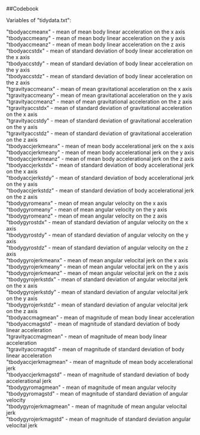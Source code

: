 ##Codebook

Variables of "tidydata.txt":

"tbodyaccmeanx" - mean of mean body linear acceleration on the x axis                  
"tbodyaccmeany" - mean of mean body linear acceleration on the y axis                    
"tbodyaccmeanz" - mean of mean body linear acceleration on the z axis                    
"tbodyaccstdx" - mean of standard deviation of body linear acceleration on the x axis                  
"tbodyaccstdy" - mean of standard deviation of body linear acceleration on the y axis                      
"tbodyaccstdz" - mean of standard deviation of body linear acceleration on the z axis                     
"tgravityaccmeanx" - mean of mean gravitational acceleration on the x axis                  
"tgravityaccmeany" - mean of mean gravitational acceleration on the y axis                 
"tgravityaccmeanz" - mean of mean gravitational acceleration on the z axis                  
"tgravityaccstdx" - mean of standard deviation of gravitational acceleration on the x axis                   
"tgravityaccstdy" - mean of standard deviation of gravitational acceleration on the y axis                   
"tgravityaccstdz" - mean of standard deviation of gravitational acceleration on the z axis                  
"tbodyaccjerkmeanx" - mean of mean body accelerational jerk on the x axis               
"tbodyaccjerkmeany" - mean of mean body accelerational jerk on the y axis              
"tbodyaccjerkmeanz" - mean of mean body accelerational jerk on the z axis           
"tbodyaccjerkstdx" - mean of standard deviation of body accelerational jerk on the x axis            
"tbodyaccjerkstdy" - mean of standard deviation of body accelerational jerk on the y axis                 
"tbodyaccjerkstdz" - mean of standard deviation of body accelerational jerk on the z axis                  
"tbodygyromeanx" - mean of mean angular velocity on the x axis                   
"tbodygyromeany" - mean of mean angular velocity on the y axis                  
"tbodygyromeanz" - mean of mean angular velocity on the z axis                   
"tbodygyrostdx" - mean of standard deviation of angular velocity on the x axis                    
"tbodygyrostdy" - mean of standard deviation of angular velocity on the y axis                     
"tbodygyrostdz" - mean of standard deviation of angular velocity on the z axis                    
"tbodygyrojerkmeanx" - mean of mean angular velocital jerk on the x axis               
"tbodygyrojerkmeany" - mean of mean angular velocital jerk on the y axis               
"tbodygyrojerkmeanz" - mean of mean angular velocital jerk on the z axis               
"tbodygyrojerkstdx" - mean of standard deviation of angular velocital jerk on the x axis                 
"tbodygyrojerkstdy" - mean of standard deviation of angular velocital jerk on the y axis                  
"tbodygyrojerkstdz" - mean of standard deviation of angular velocital jerk on the z axis                  
"tbodyaccmagmean" - mean of magnitude of mean body linear acceleration               
"tbodyaccmagstd" - mean of magnitude of standard deviation of body linear acceleration                    
"tgravityaccmagmean" - mean of magnitude of mean body linear acceleration               
"tgravityaccmagstd" - mean of magnitude of standard deviation of body linear acceleration                
"tbodyaccjerkmagmean" - mean of magnitude of mean body accelerational jerk              
"tbodyaccjerkmagstd" - mean of magnitude of standard deviation of body accelerational jerk              
"tbodygyromagmean" - mean of magnitude of mean angular velocity                
"tbodygyromagstd" - mean of magnitude of standard deviation of angular velocity               
"tbodygyrojerkmagmean" - mean of magnitude of mean angular velocital jerk               
"tbodygyrojerkmagstd" - mean of magnitude of standard deviation angular velocital jerk               













